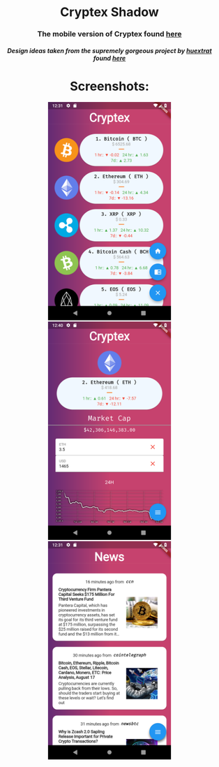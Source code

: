 <h1 align="center">Cryptex Shadow</h1>
<h3 align="center">The mobile version of Cryptex found <a href="https://github.com/chingu-voyage4/Toucans-Team-3">here</a></h3>

<h5 align="center">Design ideas taken from the supremely gorgeous project by <a href="https://github.com/huextrat">huextrat</a> found <a href="https://github.com/huextrat/CryptoShadow">here</a></h5>


<h1 align="center">Screenshots:</h1>
<div align="center">
  <img src="Screenshots/Screen1.png" height="500"/>
  <img src="Screenshots/Screen2.png" height="500"/>
  <img src="Screenshots/Screen3.png" height="500"/>
  
</div>